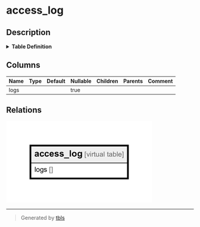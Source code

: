 # access_log

## Description

<details>
<summary><strong>Table Definition</strong></summary>

```sql
CREATE VIRTUAL TABLE access_log USING fts4(logs)
```

</details>

## Columns

| Name | Type | Default | Nullable | Children | Parents | Comment |
| ---- | ---- | ------- | -------- | -------- | ------- | ------- |
| logs |  |  | true |  |  |  |

## Relations

![er](access_log.png)

---

> Generated by [tbls](https://github.com/k1LoW/tbls)
